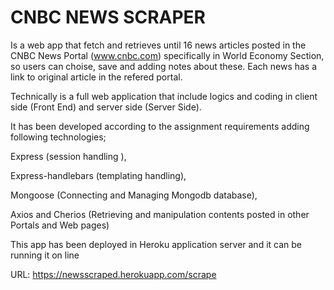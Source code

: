 # CNBC NEWS SCRAPER

Is a web app that fetch and retrieves until 16 news articles posted in the CNBC News Portal (www.cnbc.com) specifically in World Economy Section, so users can choise, save and adding notes about these. Each news has a link to original article in the refered portal.   

Technically is a full web application that include logics and coding in client side (Front End) and server side (Server Side).

It has been developed according to the  assignment requirements adding following technologies;

Express (session handling ),

Express-handlebars (templating handling),   

Mongoose (Connecting and Managing  Mongodb database),

Axios and Cherios (Retrieving and manipulation  contents posted in other Portals and Web pages)

This app has been deployed in Heroku application server and it can be running it on line 

URL: https://newsscraped.herokuapp.com/scrape
#
